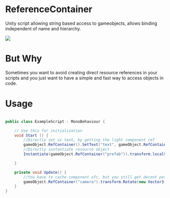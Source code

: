 # ReferenceContainer
Unity script allowing string based access to gameobjects, allows binding independent of name and hierarchy.

![](https://kek.gg/i/62W2Sw.png)


# But Why

Sometimes you want to avoid creating direct resource references in your scripts and you just want to have a simple and fast way to access objects in code. 

# Usage

```csharp

public class ExampleScript : MonoBehaviour {

	// Use this for initialization
	void Start () {
        //Directly set ui text, by getting the light component ref
        gameObject.RefContainer().SetText("text", gameObject.RefContainer().GetFrom<Light>("light").intensity.ToString());
        //Directly instantiate resource object
        Instantiate(gameObject.RefContainer("prefab")).transform.localScale = new Vector3(100,100,100);

	}

    private void Update() {
        //You have to cache component ofc, but you still get decent performance with repeating direct calls as they are cached in a dictionary.
        gameObject.RefContainer("camera").transform.Rotate(new Vector3(.1f, 0, 0));
    }
}

```

